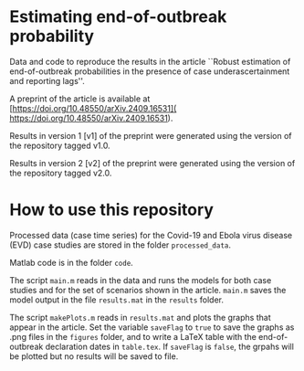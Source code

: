 # Estimating end-of-outbreak probability

Data and code to reproduce the results in the article ``Robust estimation of end-of-outbreak probabilities in the presence of case underascertainment and reporting lags''. 

A preprint of the article is available at 
[https://doi.org/10.48550/arXiv.2409.16531](
https://doi.org/10.48550/arXiv.2409.16531). 

Results in version 1 [v1] of the preprint were generated using the version of the repository tagged v1.0. 

Results in version 2 [v2] of the preprint were generated using the version of the repository tagged v2.0.

# How to use this repository

Processed data (case time series) for the Covid-19 and Ebola virus disease (EVD) case studies are stored in the folder `processed_data`. 

Matlab code is in the folder `code`. 

The script `main.m` reads in the data and runs the models for both case studies and for the set of scenarios shown in the article. `main.m` saves the model output in the file `results.mat` in the `results` folder. 

The script `makePlots.m` reads in `results.mat` and plots the graphs that appear in the article. Set the variable `saveFlag` to `true` to save the graphs as .png files in the `figures` folder, and to write a LaTeX table with the end-of-outbreak declaration dates in `table.tex`. If `saveFlag` is `false`, the grpahs will be plotted but no results will be saved to file. 




